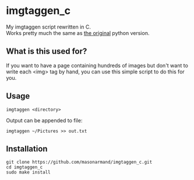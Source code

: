 # imgtaggen_c
My imgtaggen script rewritten in C.  
Works pretty much the same as [the original](https://github.com/masonarmand/imgtaggen) python version.

## What is this used for?
If you want to have a page containing hundreds of images but don't want to write each &lt;img&gt;
tag by hand, you can use this simple script to do this for you.

## Usage
```
imgtaggen <directory>
```
Output can be appended to file:
```
imgtaggen ~/Pictures >> out.txt
```

## Installation
```
git clone https://github.com/masonarmand/imgtaggen_c.git
cd imgtaggen_c
sudo make install
```
